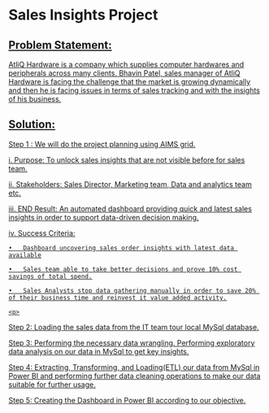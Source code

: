 # Sales Insights Project
## <u> Problem Statement: 
  <p>
AtliQ  Hardware is a company which supplies computer hardwares and peripherals across many clients. Bhavin Patel, sales manager of AtliQ Hardware is facing the challenge that the market is growing dynamically and then he is facing issues in terms of sales tracking and with the insights of his business.
    </p>
  
## <u>Solution: 
  
Step 1 : We will do the project planning using AIMS grid. 
  
  i.	Purpose: To unlock sales insights that are not visible before for sales team.
  
  ii.	Stakeholders: Sales Director, Marketing team, Data and analytics team etc.
  
  iii.	END Result: An automated dashboard providing quick and latest sales insights in order to support data-driven decision making.
  
  iv.	Success Criteria: 
  
    •	Dashboard uncovering sales order insights with latest data available
  
    •	Sales team able to take better decisions and prove 10% cost savings of total spend.
  
    •	Sales Analysts stop data gathering manually in order to save 20% of their business time and reinvest it value added activity.
  
    <p>
Step 2: Loading the sales data from the IT team tour local MySql database.
      </p>
  <p>
Step 3: Performing the necessary data wrangling. Performing exploratory data analysis on our data in MySql to get key insights.
    </p>
  <p>
Step 4: Extracting, Transforming, and Loading(ETL) our data from MySql in Power BI and performing further data cleaning operations to make our data suitable for further usage.
    </p>
  <p>
Step 5: Creating the Dashboard in Power BI according to our objective.
    </p>

